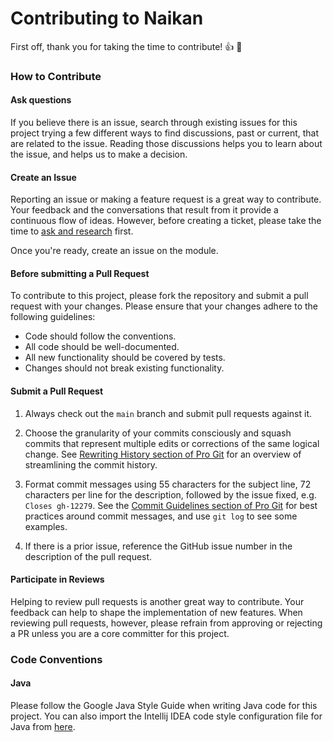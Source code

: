 # Contributing to Naikan

First off, thank you for taking the time to contribute! :+1: :tada:

### How to Contribute

#### Ask questions

If you believe there is an issue, search through existing issues for this project trying a
few different ways to find discussions, past or current, that are related to the issue.
Reading those discussions helps you to learn about the issue, and helps us to make a
decision.

#### Create an Issue

Reporting an issue or making a feature request is a great way to contribute. Your feedback
and the conversations that result from it provide a continuous flow of ideas. However,
before creating a ticket, please take the time to [ask and research](#ask-questions) first.

Once you're ready, create an issue on the module.

#### Before submitting a Pull Request

To contribute to this project, please fork the repository and submit a pull request with your changes. Please ensure that your changes adhere to the following guidelines:

* Code should follow the conventions.
* All code should be well-documented.
* All new functionality should be covered by tests.
* Changes should not break existing functionality.

#### Submit a Pull Request

1. Always check out the `main` branch and submit pull requests against it.

1. Choose the granularity of your commits consciously and squash commits that represent
   multiple edits or corrections of the same logical change. See
   [Rewriting History section of Pro Git](https://git-scm.com/book/en/Git-Tools-Rewriting-History)
   for an overview of streamlining the commit history.

1. Format commit messages using 55 characters for the subject line, 72 characters per line
   for the description, followed by the issue fixed, e.g. `Closes gh-12279`. See the
   [Commit Guidelines section of Pro Git](https://git-scm.com/book/en/Distributed-Git-Contributing-to-a-Project#Commit-Guidelines)
   for best practices around commit messages, and use `git log` to see some examples.

1. If there is a prior issue, reference the GitHub issue number in the description of the
   pull request.


#### Participate in Reviews

Helping to review pull requests is another great way to contribute. Your feedback
can help to shape the implementation of new features. When reviewing pull requests,
however, please refrain from approving or rejecting a PR unless you are a core
committer for this project.

### Code Conventions

#### Java
Please follow the Google Java Style Guide when writing Java code for this project. You can also import the Intellij IDEA code style configuration file for Java from [here](https://github.com/google/styleguide/blob/gh-pages/intellij-java-google-style.xml).
